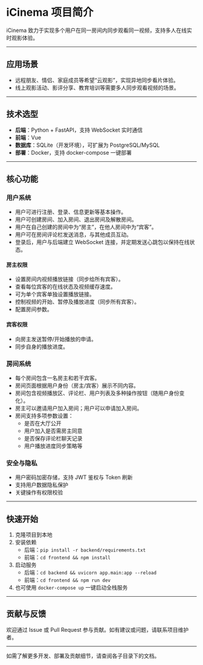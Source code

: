 # iCinema 项目简介

iCinema 致力于实现多个用户在同一房间内同步观看同一视频，支持多人在线实时观影体验。

---

## 应用场景

- 远程朋友、情侣、家庭成员等希望“云观影”，实现异地同步看片体验。
- 线上观影活动、影评分享、教育培训等需要多人同步观看视频的场景。

---

## 技术选型

- **后端**：Python + FastAPI，支持 WebSocket 实时通信
- **前端**：Vue
- **数据库**：SQLite（开发环境），可扩展为 PostgreSQL/MySQL
- **部署**：Docker，支持 docker-compose 一键部署

---

## 核心功能

### 用户系统

- 用户可进行注册、登录、信息更新等基本操作。
- 用户可创建房间、加入房间、退出房间及解散房间。
- 用户在自己创建的房间中为“房主”，在他人房间中为“宾客”。
- 用户可在房间评论栏发送消息，与其他成员互动。
- 登录后，用户与后端建立 WebSocket 连接，并定期发送心跳包以保持在线状态。

#### 房主权限

- 设置房间内视频播放链接（同步给所有宾客）。
- 查看每位宾客的在线状态及视频缓存速度。
- 可为单个宾客单独设置播放链接。
- 控制视频的开始、暂停及播放进度（同步所有宾客）。
- 配置房间参数。

#### 宾客权限

- 向房主发送暂停/开始播放的申请。
- 同步自身的播放进度。

### 房间系统

- 每个房间包含一名房主和若干宾客。
- 房间页面根据用户身份（房主/宾客）展示不同内容。
- 房间包含视频播放区、评论栏、用户列表及多种操作按钮（随用户身份变化）。
- 房主可以邀请用户加入房间；用户可以申请加入房间。
- 房间支持多项参数设置：
  - 是否在大厅公开
  - 用户加入是否需房主同意
  - 是否保存评论栏聊天记录
  - 用户播放进度同步策略等

### 安全与隐私

- 用户密码加密存储，支持 JWT 鉴权与 Token 刷新
- 支持用户数据隐私保护
- 关键操作有权限校验

---

## 快速开始

1. 克隆项目到本地
2. 安装依赖
   - 后端：`pip install -r backend/requirements.txt`
   - 前端：`cd frontend && npm install`
3. 启动服务
   - 后端：`cd backend && uvicorn app.main:app --reload`
   - 前端：`cd frontend && npm run dev`
4. 也可使用 `docker-compose up` 一键启动全栈服务

---

## 贡献与反馈

欢迎通过 Issue 或 Pull Request 参与贡献。如有建议或问题，请联系项目维护者。

---

如需了解更多开发、部署及贡献细节，请查阅各子目录下的文档。

